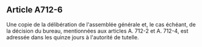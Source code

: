 Article A712-6
----
Une copie de la délibération de l'assemblée générale et, le cas échéant, de la
décision du bureau, mentionnées aux articles A. 712-2 et A. 712-4, est adressée
dans les quinze jours à l'autorité de tutelle.
